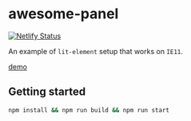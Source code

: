 # awesome-panel

[![Netlify Status](https://api.netlify.com/api/v1/badges/7ff18910-45d5-4cc4-ae88-a5e41a9aad03/deploy-status)](https://app.netlify.com/sites/condescending-curie-01f040/deploys)

An example of `lit-element` setup that works on `IE11`.


[demo](https://condescending-curie-01f040.netlify.com)


## Getting started

```sh
npm install && npm run build && npm run start
```
